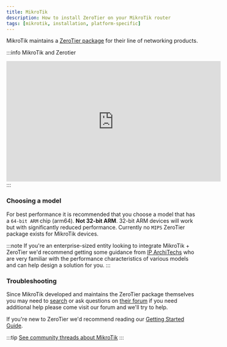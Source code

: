 ```yaml
---
title: MikroTik
description: How to install ZeroTier on your MikroTik router
tags: [mikrotik, installation, platform-specific]
---
```


MikroTik maintains a [ZeroTier package](https://help.mikrotik.com/docs/display/ROS/ZeroTier) for their line of networking products.

:::info MikroTik and Zerotier
<iframe width="560" height="315" src="https://www.youtube.com/embed/60uIlyF8Z5s?si=DtkvyWxvauAjbbly" title="YouTube video player" frameborder="0" allow="accelerometer; autoplay; clipboard-write; encrypted-media; gyroscope; picture-in-picture; web-share" allowfullscreen></iframe>
:::

### Choosing a model

For best performance it is recommended that you choose a model that has a `64-bit ARM` chip (arm64). **Not 32-bit ARM**. 32-bit ARM devices will work but with significantly reduced performance. Currently no `MIPS` ZeroTier package exists for MikroTik devices.

:::note
If you're an enterprise-sized entity looking to integrate MikroTik + ZeroTier we'd recommend getting some guidance from [IP ArchiTechs](https://iparchitechs.com/ecosystem/mikrotik-network-consulting) who are very familiar with the performance characteristics of various models and can help design a solution for you.
:::

### Troubleshooting

Since MikroTik developed and maintains the ZeroTier package themselves you may need to [search](https://forum.mikrotik.com/search.php?keywords=zerotier) or ask questions on [their forum](https://forum.mikrotik.com/) if you need additional help please come visit our forum and we'll try to help.

If you're new to ZeroTier we'd recommend reading our [Getting Started Guide](./start.md).

:::tip
[See community threads about MikroTik](https://discuss.zerotier.com/search?q=mikrotik)
:::
